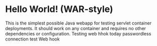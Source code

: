Hello World! (WAR-style)
===============

This is the simplest possible Java webapp for testing servlet container deployments.  It should work on any container and requires no other dependencies or configuration. 
Testing web hhok
today
passwordless connection test
Web hook
